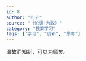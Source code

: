 ```yaml
---
id: 8
author: "孔子"
source: "《论语·为政》"
category: "教育学习"
tags: ["学习", "创新", "思考"]
---
```


温故而知新，可以为师矣。